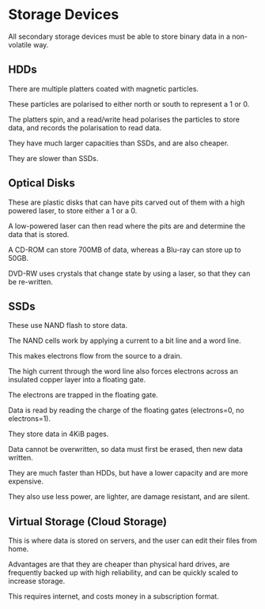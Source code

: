 # Storage Devices

All secondary storage devices must be able to store binary data in a non-volatile way.

## HDDs

There are multiple platters coated with magnetic particles.

These particles are polarised to either north or south to represent a 1 or 0.

The platters spin, and a read/write head polarises the particles to store data, and
records the polarisation to read data.

They have much larger capacities than SSDs, and are also cheaper.

They are slower than SSDs.

## Optical Disks

These are plastic disks that can have pits carved out of them with a high powered laser, to store either a 1 or a 0.

A low-powered laser can then read where the pits are and determine the data that is stored.

A CD-ROM can store 700MB of data, whereas a Blu-ray can store up to 50GB.

DVD-RW uses crystals that change state by using a laser, so that they can be re-written.


## SSDs

These use NAND flash to store data.

The NAND cells work by applying a current to a bit line and a word line.

This makes electrons flow from the source to a drain.

The high current through the word line also forces electrons across an insulated copper layer into a floating gate.

The electrons are trapped in the floating gate.

Data is read by reading the charge of the floating gates (electrons=0, no electrons=1).

They store data in 4KiB pages.

Data cannot be overwritten, so data must first be erased, then new data written.

They are much faster than HDDs, but have a lower capacity and are more expensive.

They also use less power, are lighter, are damage resistant, and are silent.


## Virtual Storage (Cloud Storage)

This is where data is stored on servers, and the user can edit their files from home.

Advantages are that they are cheaper than physical hard drives, are frequently backed up with high reliability, and
can be quickly scaled to increase storage.

This requires internet, and costs money in a subscription format.